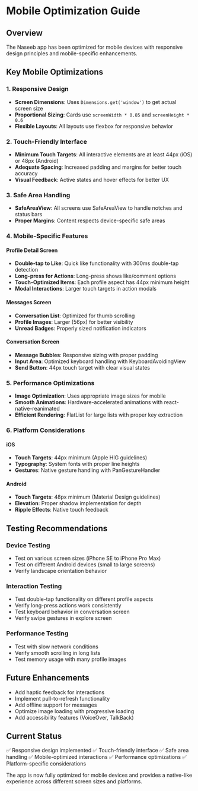 # Mobile Optimization Guide

## Overview
The Naseeb app has been optimized for mobile devices with responsive design principles and mobile-specific enhancements.

## Key Mobile Optimizations

### 1. Responsive Design
- **Screen Dimensions**: Uses `Dimensions.get('window')` to get actual screen size
- **Proportional Sizing**: Cards use `screenWidth * 0.85` and `screenHeight * 0.6`
- **Flexible Layouts**: All layouts use flexbox for responsive behavior

### 2. Touch-Friendly Interface
- **Minimum Touch Targets**: All interactive elements are at least 44px (iOS) or 48px (Android)
- **Adequate Spacing**: Increased padding and margins for better touch accuracy
- **Visual Feedback**: Active states and hover effects for better UX

### 3. Safe Area Handling
- **SafeAreaView**: All screens use SafeAreaView to handle notches and status bars
- **Proper Margins**: Content respects device-specific safe areas

### 4. Mobile-Specific Features

#### Profile Detail Screen
- **Double-tap to Like**: Quick like functionality with 300ms double-tap detection
- **Long-press for Actions**: Long-press shows like/comment options
- **Touch-Optimized Items**: Each profile aspect has 44px minimum height
- **Modal Interactions**: Larger touch targets in action modals

#### Messages Screen
- **Conversation List**: Optimized for thumb scrolling
- **Profile Images**: Larger (56px) for better visibility
- **Unread Badges**: Properly sized notification indicators

#### Conversation Screen
- **Message Bubbles**: Responsive sizing with proper padding
- **Input Area**: Optimized keyboard handling with KeyboardAvoidingView
- **Send Button**: 44px touch target with clear visual states

### 5. Performance Optimizations
- **Image Optimization**: Uses appropriate image sizes for mobile
- **Smooth Animations**: Hardware-accelerated animations with react-native-reanimated
- **Efficient Rendering**: FlatList for large lists with proper key extraction

### 6. Platform Considerations

#### iOS
- **Touch Targets**: 44px minimum (Apple HIG guidelines)
- **Typography**: System fonts with proper line heights
- **Gestures**: Native gesture handling with PanGestureHandler

#### Android
- **Touch Targets**: 48px minimum (Material Design guidelines)
- **Elevation**: Proper shadow implementation for depth
- **Ripple Effects**: Native touch feedback

## Testing Recommendations

### Device Testing
- Test on various screen sizes (iPhone SE to iPhone Pro Max)
- Test on different Android devices (small to large screens)
- Verify landscape orientation behavior

### Interaction Testing
- Test double-tap functionality on different profile aspects
- Verify long-press actions work consistently
- Test keyboard behavior in conversation screen
- Verify swipe gestures in explore screen

### Performance Testing
- Test with slow network conditions
- Verify smooth scrolling in long lists
- Test memory usage with many profile images

## Future Enhancements
- Add haptic feedback for interactions
- Implement pull-to-refresh functionality
- Add offline support for messages
- Optimize image loading with progressive loading
- Add accessibility features (VoiceOver, TalkBack)

## Current Status
✅ Responsive design implemented
✅ Touch-friendly interface
✅ Safe area handling
✅ Mobile-optimized interactions
✅ Performance optimizations
✅ Platform-specific considerations

The app is now fully optimized for mobile devices and provides a native-like experience across different screen sizes and platforms. 